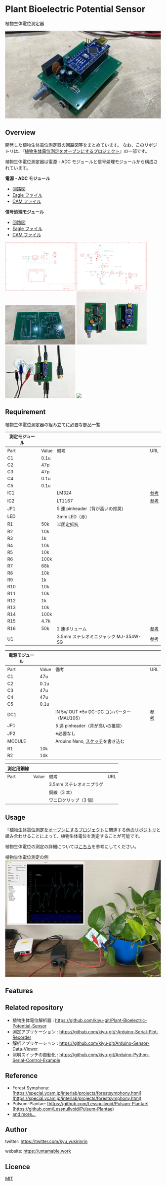 # Plant Bioelectric Potential Sensor

植物生体電位測定器

![Plant-Bioelectric-Potential-Sensor](/images/Plant-Bioelectric-Potential-Sensor.JPG)

## Overview

開発した植物生体電位測定器の回路図等をまとめています。
なお、このリポジトリは、『[植物生体電位測定をオープンにするプロジェクト](https://docs.google.com/presentation/d/1Tm0e-mBNrTchN6YlGpvvomUZfy79yOtrTSNHG-l_jFg/edit?usp=sharing)』の一部です。

植物生体電位測定器は電源・ADC モジュールと信号処理モジュールから構成されています。

**電源・ADC モジュール**

- [回路図](https://github.com/kiyu-git/Plant-Bioelectric-Potential-Sensor/tree/main/Power%20and%20ADC%20Module/images)
- [Eagle ファイル](https://github.com/kiyu-git/Plant-Bioelectric-Potential-Sensor/tree/main/Power%20and%20ADC%20Module/Eagle)
- [CAM ファイル](https://github.com/kiyu-git/Plant-Bioelectric-Potential-Sensor/tree/main/Power%20and%20ADC%20Module/CAMOutputs_power_module/GerberFiles)

**信号処理モジュール**

- [回路図](https://github.com/kiyu-git/Plant-Bioelectric-Potential-Sensor/tree/main/Signal%20Processing%20Module/images)
- [Eagle ファイル](https://github.com/kiyu-git/Plant-Bioelectric-Potential-Sensor/tree/main/Signal%20Processing%20Module/Eagle)
- [CAM ファイル](https://github.com/kiyu-git/Plant-Bioelectric-Potential-Sensor/tree/main/Signal%20Processing%20Module/CAMOutputs_sp_module/GerberFiles)

<img src="./Power and ADC Module/images/circuit_power_module.png"  width="45%"/> <img src="./Signal Processing Module/images/circuit_sp_module.png"  width="45%"/>
<img src="./images/device_PCB.JPG"  width="45%"/> <img src="./images/device_modules.jpeg"  width="45%"/>
<img src="./images/device_combine.jpeg"  width="45%"/> <img src="./images/device_with_box.JPG"  width="25%"/>

## Requirement

植物生体電位測定器の組み立てに必要な部品一覧

| 測定モジュール |       |                                       |                                                       |
| -------------- | ----- | ------------------------------------- | ----------------------------------------------------- |
| Part           | Value | 備考                                  | URL                                                   |
| C1             | 0.1u  |                                       |                                                       |
| C2             | 47p   |                                       |                                                       |
| C3             | 47p   |                                       |                                                       |
| C4             | 0.1u  |                                       |                                                       |
| C5             | 0.1u  |                                       |                                                       |
| IC1            |       | LM324                                 | [参考](https://akizukidenshi.com/catalog/g/gI-14055/) |
| IC2            |       | LT1167                                | [参考](https://akizukidenshi.com/catalog/g/gI-02789/) |
| JP1            |       | 5 連 pinheader（背が高いの推奨）      |                                                       |
| LED            |       | 3mm LED（赤）                         |                                                       |
| R1             | 50k   | 半固定抵抗                            |                                                       |
| R2             | 10k   |                                       |                                                       |
| R3             | 1k    |                                       |                                                       |
| R4             | 10k   |                                       |                                                       |
| R5             | 10k   |                                       |                                                       |
| R6             | 100k  |                                       |                                                       |
| R7             | 68k   |                                       |                                                       |
| R8             | 10k   |                                       |                                                       |
| R9             | 1k    |                                       |                                                       |
| R10            | 10k   |                                       |                                                       |
| R11            | 10k   |                                       |                                                       |
| R12            | 1k    |                                       |                                                       |
| R13            | 10k   |                                       |                                                       |
| R14            | 100k  |                                       |                                                       |
| R15            | 4.7k  |                                       |                                                       |
| R16            | 50k   | 2 連ボリューム                        | [参考](https://akizukidenshi.com/catalog/g/gP-12578/) |
| U1             |       | 3.5mm ステレオミニジャック MJ-354W-SG | [参考](https://akizukidenshi.com/catalog/g/gC-15403/) |

| 電源モジュール |       |                                                                                                                                                     |                                                       |
| -------------- | ----- | --------------------------------------------------------------------------------------------------------------------------------------------------- | ----------------------------------------------------- |
| Part           | Value | 備考                                                                                                                                                | URL                                                   |
| C1             | 47u   |                                                                                                                                                     |                                                       |
| C2             | 0.1u  |                                                                                                                                                     |                                                       |
| C3             | 47u   |                                                                                                                                                     |                                                       |
| C4             | 47u   |                                                                                                                                                     |                                                       |
| C5             | 0.1u  |                                                                                                                                                     |                                                       |
| DC1            |       | IN 5v/ OUT ±5v DC-DC コンバーター（MAU106）                                                                                                         | [参考](https://akizukidenshi.com/catalog/g/gM-04133/) |
| JP1            |       | 5 連 pinheader（背が高いの推奨）                                                                                                                    |                                                       |
| JP2            |       | ※必要なし                                                                                                                                           |                                                       |
| MODULE         |       | Arduino Nano, [スケッチ](https://github.com/kiyu-git/Plant-Bioelectric-Potential-Sensor/tree/main/Arduino%20Sketch/ADC_Serial_sender_1ch)を書き込む |                                                       |
| R1             | 10k   |                                                                                                                                                     |                                                       |
| R2             | 10k   |                                                                                                                                                     |                                                       |

| 測定用銅線 |       |                          |     |
| ---------- | ----- | ------------------------ | --- |
| Part       | Value | 備考                     | URL |
|            |       | 3.5mm ステレオミニプラグ |     |
|            |       | 銅線（3 本）             |     |
|            |       | ワニ口クリップ（3 個）   |     |

## Usage

『[植物生体電位測定をオープンにするプロジェクト](https://docs.google.com/presentation/d/1Tm0e-mBNrTchN6YlGpvvomUZfy79yOtrTSNHG-l_jFg/edit?usp=sharing)に関連する[他のリポジトリ](https://github.com/kiyu-git/Plant-Bioelectric-Potential-Sensor#related-repository)と組み合わせることによって、植物生体電位を測定することが可能です。

植物生体電位の測定の詳細については[こちら](https://docs.google.com/presentation/d/1Tm0e-mBNrTchN6YlGpvvomUZfy79yOtrTSNHG-l_jFg/edit#slide=id.g15184a93673_0_264)を参考にしてください。

植物生体電位測定の例
![Plant-Bioelectric-Potential-Mearurement](/images/Plant-Bioelectric-Potential-Mearurement.jpeg)

## Features

## Related repository

- 植物生体電位解析器 : https://github.com/kiyu-git/Plant-Bioelectric-Potential-Sensor
- 測定アプリケーション : https://github.com/kiyu-git/-Arduino-Serial-Plot-Recorder
- 解析アプリケーション : https://github.com/kiyu-git/Arduino-Sensor-Data-Viewer
- 照明スイッチの自動化 : https://github.com/kiyu-git/Arduino-Python-Serial-Control-Example

## Reference

- Forest Symphony: [https://special.ycam.jp/interlab/projects/forestsymphony.html](https://special.ycam.jp/interlab/projects/forestsymphony.html)
- Pulsum-Plantae: [https://github.com/Lessnullvoid/Pulsum-Plantae](https://github.com/Lessnullvoid/Pulsum-Plantae)
- [and more...](https://docs.google.com/presentation/d/1Tm0e-mBNrTchN6YlGpvvomUZfy79yOtrTSNHG-l_jFg/edit#slide=id.g148acf8fd66_1_54)

## Author

twitter: https://twitter.com/kyu_yukirinrin

website: https://untamable.work

## Licence

[MIT](https://github.com/kiyu-git/Plant-Bioelectric-Potential-Sensor/blob/main/LICENSE)
